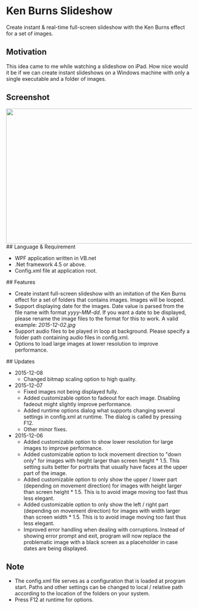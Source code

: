 ﻿# Ken Burns Slideshow
Create instant & real-time full-screen slideshow with the Ken Burns effect for a set of images.
## Motivation
This idea came to me while watching a slideshow on iPad. How nice would it be if we can create instant slideshows on a Windows machine with only a single executable and a folder of images.
## Screenshot
<img class="alignnone size-full wp-image-8" src="http://carlchang.blog.com/files/2015/12/无标题.png" alt="" width="649" height="366" />
## Language &amp; Requirement
<ul>
	<li>WPF application written in VB.net</li>
	<li>.Net framework 4.5 or above.</li>
	<li>Config.xml file at application root.</li>
</ul>
## Features
<ul>
	<li>Create instant full-screen slideshow with an imitation of the Ken Burns effect for a set of folders that contains images. Images will be looped.</li>
	<li>Support displaying date for the images. Date value is parsed from the file name with format <em>yyyy-MM-dd</em>. If you want a date to be displayed, please rename the image files to the format for this to work. A valid example: <em>2015-12-02.jpg</em></li>
	<li>Support audio files to be played in loop at background. Please specify a folder path containing audio files in config.xml.</li>
	<li>Options to load large images at lower resolution to improve performance.</li>
</ul>
## Updates
<ul>
	<li>2015-12-08
	<ul>
		<li>Changed bitmap scaling option to high quality.</li>
	</ul>
	</li>
	<li>2015-12-07
	<ul>
		<li>Fixed images not being displayed fully.</li>
		<li>Added customizable option to fadeout for each image. Disabling fadeout might slightly improve performance.</li>
		<li>Added runtime options dialog what supports changing several settings in config.xml at runtime. The dialog is called by pressing F12.</li>
		<li>Other minor fixes.</li>
	</ul>
	</li>
	<li>2015-12-06
	<ul>
		<li>Added customizable option to show lower resolution for large images to improve performance.</li>
		<li>Added customizable option to lock movement direction to "down only" for images with height larger than screen height * 1.5. This setting suits better for portraits that usually have faces at the upper part of the image.</li>
		<li>Added customizable option to only show the upper / lower part (depending on movement direction) for images with height larger than screen height * 1.5. This is to avoid image moving too fast thus less elegant.</li>
		<li>Added customizable option to only show the left / right part (depending on movement direction) for images with width larger than screen width * 1.5. This is to avoid image moving too fast thus less elegant.</li>
		<li>Improved error handling when dealing with corruptions. Instead of showing error prompt and exit, program will now replace the problematic image with a black screen as a placeholder in case dates are being displayed.</li>
	</ul>
	</li>
</ul>

## Note
<ul>
	<li>The config.xml file serves as a configuration that is loaded at program start. Paths and other settings can be changed to local / relative path according to the location of the folders on your system.</li>
	<li>Press F12 at runtime for options.</li>
</ul>
